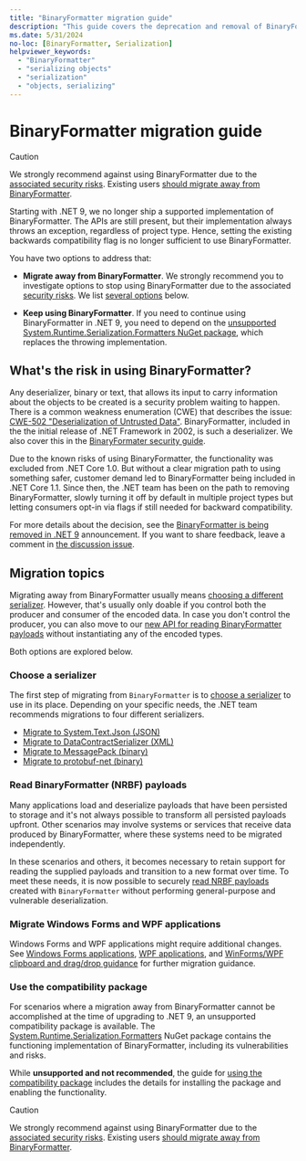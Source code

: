 ```yaml
---
title: "BinaryFormatter migration guide"
description: "This guide covers the deprecation and removal of BinaryFormatter from .NET and recommends migration paths."
ms.date: 5/31/2024
no-loc: [BinaryFormatter, Serialization]
helpviewer_keywords:
  - "BinaryFormatter"
  - "serializing objects"
  - "serialization"
  - "objects, serializing"
---
```


# BinaryFormatter migration guide

> [!CAUTION]
> We strongly recommend against using BinaryFormatter due to the [associated security risks](#whats-the-risk-in-using-binaryformatter). Existing users [should migrate away from BinaryFormatter](#migration-topics).

Starting with .NET 9, we no longer ship a supported implementation of BinaryFormatter. The APIs are still present, but their implementation always throws an exception, regardless of project type. Hence, setting the existing backwards compatibility flag is no longer sufficient to use BinaryFormatter.

You have two options to address that:

* **Migrate away from BinaryFormatter**. We strongly recommend you to investigate options to stop using BinaryFormatter due to the associated [security risks](#whats-the-risk-in-using-binaryformatter). We list [several options](#migration-topics) below.

* **Keep using BinaryFormatter**. If you need to continue using BinaryFormatter in .NET 9, you need to depend on the [unsupported System.Runtime.Serialization.Formatters NuGet package](./compatibility-package.md), which replaces the throwing implementation.

## What's the risk in using BinaryFormatter?

Any deserializer, binary or text, that allows its input to carry information about the objects to be created is a security problem waiting to happen. There is a common weakness enumeration (CWE) that describes the issue: [CWE-502 "Deserialization of Untrusted Data"](https://cwe.mitre.org/data/definitions/502.html). BinaryFormatter, included in the the initial release of .NET Framework in 2002, is such a deserializer. We also cover this in the [BinaryFormater security guide](../binaryformatter-security-guide.md).

Due to the known risks of using BinaryFormatter, the functionality was excluded from .NET Core 1.0. But without a clear migration path to using something safer, customer demand led to BinaryFormatter being included in .NET Core 1.1. Since then, the .NET team has been on the path to removing BinaryFormatter, slowly turning it off by default in multiple project types but letting consumers opt-in via flags if still needed for backward compatibility.

For more details about the decision, see the [BinaryFormatter is being removed in .NET 9](https://github.com/dotnet/announcements/issues/293) announcement. If you want to share feedback, leave a comment in [the discussion issue](https://github.com/dotnet/runtime/issues/98245).

## Migration topics

Migrating away from BinaryFormatter usually means [choosing a different serializer](#choose-a-serializer). However, that's usually only doable if you control both the producer and consumer of the encoded data. In case you don't control the producer, you can also move to our [new API for reading BinaryFormatter payloads](#read-binaryformatter-nrbf-payloads) without instantiating any of the encoded types.

Both options are explored below.

### Choose a serializer

The first step of migrating from `BinaryFormatter` is to [choose a serializer](./choose-a-serializer.md) to use in its place. Depending on your specific needs, the .NET team recommends migrations to four different serializers.

* [Migrate to System.Text.Json (JSON)](./migrate-to-system-text-json.md)
* [Migrate to DataContractSerializer (XML)](./migrate-to-datacontractserializer.md)
* [Migrate to MessagePack (binary)](./migrate-to-messagepack.md)
* [Migrate to protobuf-net (binary)](./migrate-to-protobuf-net.md)

### Read BinaryFormatter (NRBF) payloads

Many applications load and deserialize payloads that have been persisted to storage and it's not always possible to transform all persisted payloads upfront. Other scenarios may involve systems or services that receive data produced by BinaryFormatter, where these systems need to be migrated independently.

In these scenarios and others, it becomes necessary to retain support for reading the supplied payloads and transition to a new format over time. To meet these needs, it is now possible to securely [read NRBF payloads](./read-nrbf-payloads.md) created with `BinaryFormatter` without performing general-purpose and vulnerable deserialization.

### Migrate Windows Forms and WPF applications

Windows Forms and WPF applications might require additional changes. See [Windows Forms applications](./winforms-applications.md), [WPF applications](./wpf-applications.md), and [WinForms/WPF clipboard and drag/drop guidance](./winforms-wpf-ole-guidance.md) for further migration guidance.

### Use the compatibility package

For scenarios where a migration away from BinaryFormatter cannot be accomplished at the time of upgrading to .NET 9, an unsupported compatibility package is available. The [System.Runtime.Serialization.Formatters](https://www.nuget.org/packages/System.Runtime.Serialization.Formatters) NuGet package contains the functioning implementation of BinaryFormatter, including its vulnerabilities and risks.

While **unsupported and not recommended**, the guide for [using the compatibility package](./compatibility-package.md) includes the details for installing the package and enabling the functionality.

> [!CAUTION]
> We strongly recommend against using BinaryFormatter due to the [associated security risks](#whats-the-risk-in-using-binaryformatter). Existing users [should migrate away from BinaryFormatter](#migration-topics).
